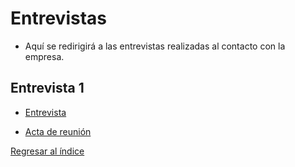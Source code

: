 # Entrevistas

* Aquí se redirigirá a las entrevistas realizadas al contacto con la empresa.

## Entrevista 1

* [Entrevista](https://drive.google.com/drive/folders/1PYlZWAGqttakwdsFsWbWcU7rSjhyOm79?usp=sharing)

* [Acta de reunión](ActaReunion1.md)

[Regresar al índice](../README.md)